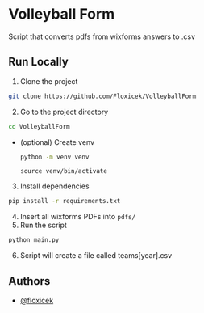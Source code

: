 # Volleyball Form

Script that converts pdfs from wixforms answers to .csv

## Run Locally

1. Clone the project

```bash
git clone https://github.com/Floxicek/VolleyballForm
```

2. Go to the project directory

```bash
cd VolleyballForm
```

- (optional) Create venv
  ```bash
  python -m venv venv
  ```
  ```
  source venv/bin/activate
  ```

3. Install dependencies

```bash
pip install -r requirements.txt
```

4. Insert all wixforms PDFs into `pdfs/`
5. Run the script

```bash
python main.py
```

6. Script will create a file called teams[year].csv

## Authors

- [@floxicek](https://www.github.com/Floxicek)
